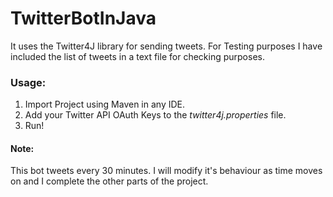 # TwitterBotInJava
It uses the Twitter4J library for sending tweets. For Testing purposes I have included the list of tweets in a text file for checking purposes.
### Usage:
1. Import Project using Maven in any IDE.
2. Add your Twitter API OAuth Keys to the *twitter4j.properties* file.
3. Run! 

#### Note: 
This bot tweets every 30 minutes. I will modify it's behaviour as time moves on and I complete the other parts of the project.
